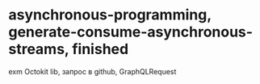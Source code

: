 # asynchronous-programming, generate-consume-asynchronous-streams, finished

exm Octokit lib, запрос в github, GraphQLRequest
